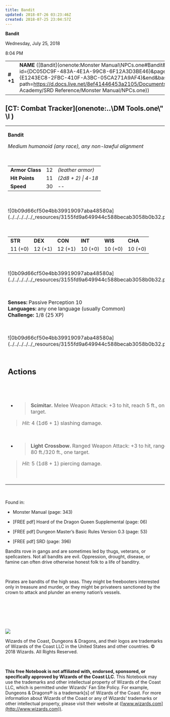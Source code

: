 ```yaml
---
title: Bandit
updated: 2018-07-26 03:23:46Z
created: 2018-07-25 23:04:57Z
---
```


**Bandit**

Wednesday, July 25, 2018

8:04 PM

|           |                                                                                                                                                                                                                                                                                        |        |        |        |     |       |       |
|-----------|----------------------------------------------------------------------------------------------------------------------------------------------------------------------------------------------------------------------------------------------------------------------------------------|--------|--------|--------|-----|-------|-------|
| **\# +1** | **NAME** ([Bandit](onenote:Monster Manual\\NPCs.one#Bandit&section-id={DC05DC9F-483A-4E1A-99C8-6F12A3D3BE46}&page-id={E1243EC8-2FBC-410F-A3BC-05CA271A9AF4}&end&base-path=https://d.docs.live.net/8ef41446453a2105/Documents/Adventure Academy/SRD Reference/Monster Manual/NPCs.one)) | **12** | **11** | **11** | \-  | Notes | 25 XP |

## [CT: Combat Tracker](onenote:..\\DM Tools.one\\" \l )

<table><tbody><tr class="odd"><td><p><strong>Bandit</strong></p><p><em>Medium humanoid (any race), any non-lawful alignment</em></p><p> </p><table><tbody><tr class="odd"><td><strong>Armor Class</strong></td><td>12</td><td><em>(leather armor)</em></td></tr><tr class="even"><td><strong>Hit Points</strong></td><td>11</td><td><em>(2d8 + 2) | 4-18</em></td></tr><tr class="odd"><td><strong>Speed</strong></td><td>30</td><td>--</td></tr></tbody></table><p> </p><p>![0b09d66cf50e4bb39919097aba48580a](../../../../../_resources/3155fd9a649944c588becab3058b0b32.png)</p><p> </p><table><tbody><tr class="odd"><td><strong>STR</strong></td><td><strong>DEX</strong></td><td><strong>CON</strong></td><td><strong>INT</strong></td><td><strong>WIS</strong></td><td><strong>CHA</strong></td></tr><tr class="even"><td>11 (+0)</td><td>12 (+1)</td><td>12 (+1)</td><td>10 (+0)</td><td>10 (+0)</td><td>10 (+0)</td></tr></tbody></table><p> </p><p>![0b09d66cf50e4bb39919097aba48580a](../../../../../_resources/3155fd9a649944c588becab3058b0b32.png)</p><p> </p><p><strong>Senses:</strong> Passive Perception 10<br />
<strong>Languages:</strong> any one language (usually Common)<br />
<strong>Challenge:</strong> 1/8 (25 XP)</p><p> </p><p>![0b09d66cf50e4bb39919097aba48580a](../../../../../_resources/3155fd9a649944c588becab3058b0b32.png)</p><h2 id="actions"><strong><br />
Actions</strong></h2><h2 id="section"> </h2><ul><li><blockquote><p><strong>Scimitar.</strong> Melee Weapon Attack: +3 to hit, reach 5 ft., one target.</p></blockquote></li></ul><blockquote><p><em>Hit:</em> 4 (1d6 + 1) slashing damage.</p></blockquote><p> </p><ul><li><blockquote><p><strong>Light Crossbow.</strong> Ranged Weapon Attack: +3 to hit, range 80 ft./320 ft., one target.</p></blockquote></li></ul><blockquote><p><em>Hit:</em> 5 (1d8 + 1) piercing damage.</p><p> </p></blockquote></td></tr></tbody></table>

 

Found in:

-   Monster Manual (page: 343)

-   \[FREE pdf\] Hoard of the Dragon Queen Supplemental (page: 06)

-   \[FREE pdf\] Dungeon Master’s Basic Rules Version 0.3 (page: 53)

-   \[FREE pdf\] SRD (page: 396)

Bandits rove in gangs and are sometimes led by thugs, veterans, or spellcasters. Not all bandits are evil. Oppression, drought, disease, or famine can often drive otherwise honest folk to a life of banditry.

 

Pirates are bandits of the high seas. They might be freebooters interested only in treasure and murder, or they might be privateers sanctioned by the crown to attack and plunder an enemy nation’s vessels.

 

 

 

![](tmp\media\image2.png)

Wizards of the Coast, Dungeons & Dragons, and their logos are trademarks of Wizards of the Coast LLC in the United States and other countries. © 2018 Wizards. All Rights Reserved.

 

**This free Notebook is not affiliated with, endorsed, sponsored, or specifically approved by Wizards of the Coast LLC**. This Notebook may use the trademarks and other intellectual property of Wizards of the Coast LLC, which is permitted under Wizards' Fan Site Policy. For example, Dungeons & Dragons® is a trademark\[s\] of Wizards of the Coast. For more information about Wizards of the Coast or any of Wizards' trademarks or other intellectual property, please visit their website at ([www.wizards.com](http://www.wizards.com)).
